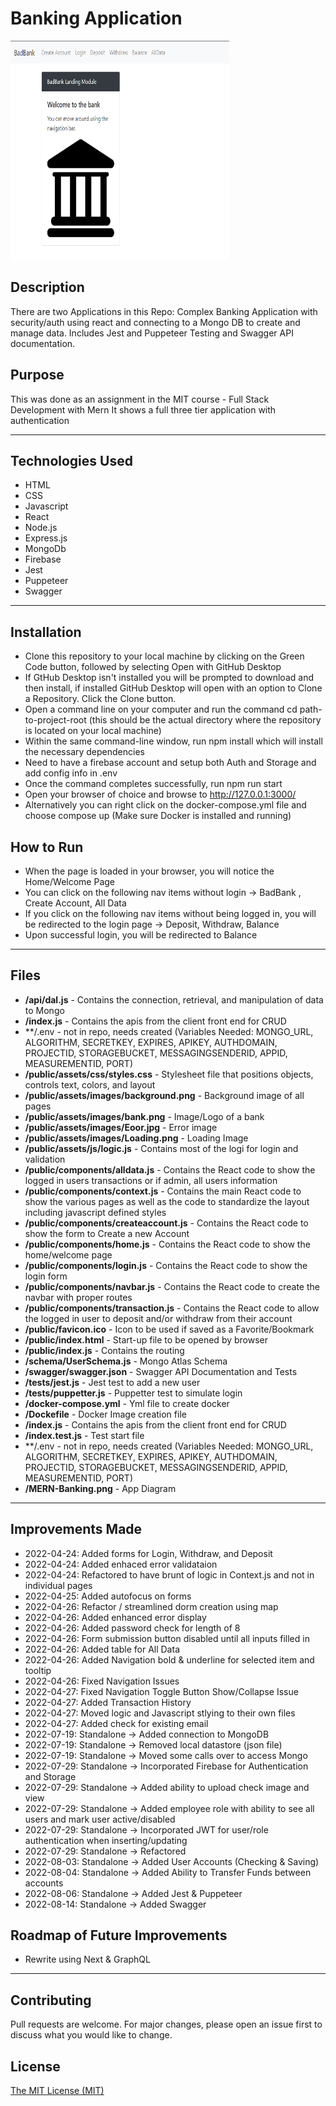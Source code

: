 # Banking Application
<img src="./banking.PNG" height="350px" width="350px"/>

## Description 
There are two Applications in this Repo:
Complex Banking Application with security/auth using react and connecting to a Mongo DB to create and manage data. Includes Jest and Puppeteer Testing and Swagger API documentation.

## Purpose 
This was done as an assignment in the MIT course - Full Stack Development with Mern
It shows a full three tier application with authentication

---------

## Technologies Used 
- HTML
- CSS
- Javascript
- React
- Node.js
- Express.js
- MongoDb
- Firebase
- Jest
- Puppeteer
- Swagger

---------

## Installation 
- Clone this repository to your local machine by clicking on the Green Code button, followed by selecting Open with GitHub Desktop
- If GtHub Desktop isn't installed you will be prompted to download and then install, if installed GitHub Desktop will open with an option to Clone a Repository. Click the Clone button.
- Open a command line on your computer and run the command cd path-to-project-root (this should be the actual directory where the repository is located on your local machine)
- Within the same command-line window, run npm install which will install the necessary dependencies
- Need to have a firebase account and setup both Auth and Storage and add config info in .env
- Once the command completes successfully, run npm run start
- Open your browser of choice and browse to http://127.0.0.1:3000/
- Alternatively you can right click on the docker-compose.yml file and choose compose up (Make sure Docker is installed and running)

## How to Run 
- When the page is loaded in your browser, you will notice the Home/Welcome Page
- You can click on the following nav items without login -> BadBank , Create Account, All Data
- If you click on the following nav items without being logged in, you will be redirected to the login page -> Deposit, Withdraw, Balance
- Upon successful login, you will be redirected to Balance
---------

## Files
  - **/api/dal.js** - Contains the connection, retrieval, and manipulation of data to Mongo
  - **/index.js** - Contains the apis from the client front end for CRUD
  - **/.env - not in repo, needs created (Variables Needed: MONGO_URL, ALGORITHM, SECRETKEY, EXPIRES, APIKEY, AUTHDOMAIN, PROJECTID, STORAGEBUCKET, MESSAGINGSENDERID, APPID, MEASUREMENTID, PORT)
  - **/public/assets/css/styles.css** - Stylesheet file that positions objects, controls text, colors, and layout
  - **/public/assets/images/background.png** - Background image of all pages
  - **/public/assets/images/bank.png** - Image/Logo of a bank
  - **/public/assets/images/Eoor.jpg** - Error image
  - **/public/assets/images/Loading.png** - Loading Image
  - **/public/assets/js/logic.js** - Contains most of the logi for login and validation
  - **/public/components/alldata.js** - Contains the React code to show the logged in users transactions or if admin, all users information
  - **/public/components/context.js** - Contains the main React code to show the various pages as well as the code to standardize the layout including javascript defined styles
  - **/public/components/createaccount.js** - Contains the React code to show the form to Create a new Account
  - **/public/components/home.js** - Contains the React code to show the home/welcome page
  - **/public/components/login.js** - Contains the React code to show the login form
  - **/public/components/navbar.js** - Contains the React code to create the navbar with proper routes
  - **/public/components/transaction.js** - Contains the React code to allow the logged in user to deposit and/or withdraw from their account
  - **/public/favicon.ico** - Icon to be used if saved as a Favorite/Bookmark
  - **/public/index.html** - Start-up file to be opened by browser
  - **/public/index.js** - Contains the routing
  - **/schema/UserSchema.js** - Mongo Atlas Schema
  - **/swagger/swagger.json** - Swagger API Documentation and Tests
  - **/tests/jest.js** - Jest test to add a new user
  - **/tests/puppetter.js** - Puppetter test to simulate login
  - **/docker-compose.yml** - Yml file to create docker
  - **/Dockefile** - Docker Image creation file
  - **/index.js** - Contains the apis from the client front end for CRUD
  - **/index.test.js** - Test start file
  - **/.env - not in repo, needs created (Variables Needed: MONGO_URL, ALGORITHM, SECRETKEY, EXPIRES, APIKEY, AUTHDOMAIN, PROJECTID, STORAGEBUCKET, MESSAGINGSENDERID, APPID, MEASUREMENTID, PORT)
  - **/MERN-Banking.png** - App Diagram

---------

## Improvements Made
- 2022-04-24: Added forms for Login, Withdraw, and Deposit
- 2022-04-24: Added enhaced error validataion
- 2022-04-24: Refactored to have brunt of logic in Context.js and not in individual pages
- 2022-04-25: Added autofocus on forms
- 2022-04-26: Refactor / streamlined dorm creation using map
- 2022-04-26: Added enhanced error display
- 2022-04-26: Added password check for length of 8
- 2022-04-26: Form submission button disabled until all inputs filled in
- 2022-04-26: Added table for All Data
- 2022-04-26: Added Navigation bold & underline for selected item and tooltip
- 2022-04-26: Fixed Navigation Issues
- 2022-04-27: Fixed Navigation Toggle Button Show/Collapse Issue
- 2022-04-27: Added Transaction History
- 2022-04-27: Moved logic and Javascript stlying to their own files
- 2022-04-27: Added check for existing email
- 2022-07-19: Standalone -> Added connection to MongoDB
- 2022-07-19: Standalone -> Removed local datastore (json file)
- 2022-07-19: Standalone -> Moved some calls over to access Mongo
- 2022-07-29: Standalone -> Incorporated Firebase for Authentication and Storage
- 2022-07-29: Standalone -> Added ability to upload check image and view
- 2022-07-29: Standalone -> Added employee role with ability to see all users and mark user active/disabled
- 2022-07-29: Standalone -> Incorporated JWT for user/role authentication when inserting/updating
- 2022-07-29: Standalone -> Refactored
- 2022-08-03: Standalone -> Added User Accounts (Checking & Saving)
- 2022-08-04: Standalone -> Added Ability to Transfer Funds between accounts
- 2022-08-06: Standalone -> Added Jest & Puppeteer
- 2022-08-14: Standalone -> Added Swagger

## Roadmap of Future Improvements
- Rewrite using Next & GraphQL

---------

## Contributing 
Pull requests are welcome. For major changes, please open an issue first to discuss what you would like to change.

## License
[The MIT License (MIT)](https://github.com/slumpbuster/Formik/blob/main/LICENSE)
